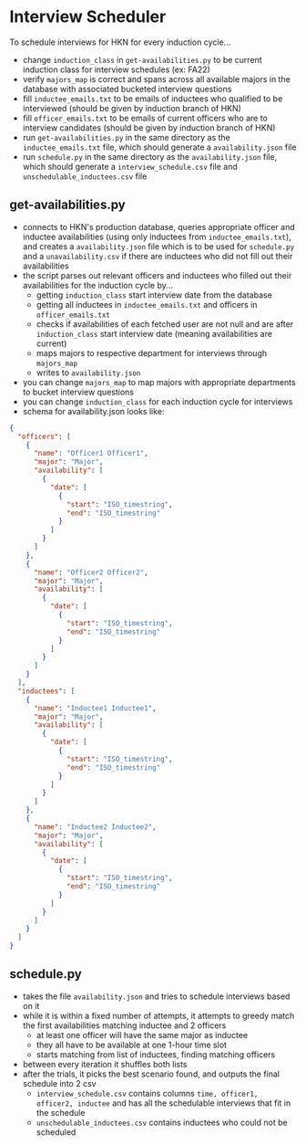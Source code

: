 # Interview Scheduler

To schedule interviews for HKN for every induction cycle...

- change `induction_class` in `get-availabilities.py` to be current induction class for interview schedules (ex: FA22)
- verify `majors_map` is correct and spans across all available majors in the database with associated bucketed interview questions
- fill `inductee_emails.txt` to be emails of inductees who qualified to be interviewed (should be given by induction branch of HKN)
- fill `officer_emails.txt` to be emails of current officers who are to interview candidates (should be given by induction branch of HKN)
- run `get-availabilities.py` in the same directory as the `inductee_emails.txt` file, which should generate a `availability.json` file
- run `schedule.py` in the same directory as the `availability.json` file, which should generate a `interview_schedule.csv` file and `unschedulable_inductees.csv` file



## get-availabilities.py
- connects to HKN's production database, queries appropriate officer and inductee availabilities (using only inductees from `inductee_emails.txt`), and creates a `availability.json` file which is to be used for `schedule.py` and a `unavailability.csv` if there are inductees who did not fill out their availabilities
- the script parses out relevant officers and inductees who filled out their availabilities for the induction cycle by...
    - getting `induction_class` start interview date from the database
    - getting all inductees in `inductee_emails.txt` and officers in `officer_emails.txt`
    - checks if availabilities of each fetched user are not null and are after `induction_class` start interview date (meaning availabilities are current)
    - maps majors to respective department for interviews through `majors_map`
    - writes to `availability.json`
- you can change `majors_map` to map majors with appropriate departments to bucket interview questions
- you can change `induction_class` for each induction cycle for interviews
- schema for availability.json looks like:
``` json
{
  "officers": [
    {
      "name": "Officer1 Officer1",
      "major": "Major",
      "availability": [
        {
          "date": [
            {
              "start": "ISO_timestring",
              "end": "ISO_timestring"
            }
          ]
        }
      ]
    },
    {
      "name": "Officer2 Officer2",
      "major": "Major",
      "availability": [
        {
          "date": [
            {
              "start": "ISO_timestring",
              "end": "ISO_timestring"
            }
          ]
        }
      ]
    }
  ],
  "inductees": [
    {
      "name": "Inductee1 Inductee1",
      "major": "Major",
      "availability": [
        {
          "date": [
            {
              "start": "ISO_timestring",
              "end": "ISO_timestring"
            }
          ]
        }
      ]
    },
    {
      "name": "Inductee2 Inductee2",
      "major": "Major",
      "availability": [
        {
          "date": [
            {
              "start": "ISO_timestring",
              "end": "ISO_timestring"
            }
          ]
        }
      ]
    }
  ]
}
```


    
    
## schedule.py
- takes the file `availability.json` and tries to schedule interviews based on it
- while it is within a fixed number of attempts, it attempts to greedy match the first availabilities matching inductee and 2 officers
    - at least one officer will have the same major as inductee
    - they all have to be available at one 1-hour time slot
    - starts matching from list of inductees, finding matching officers
- between every iteration it shuffles both lists
- after the trials, it picks the best scenario found, and outputs the final schedule into 2 csv
    - `interview_schedule.csv` contains columns `time, officer1, officer2, inductee` and has all the schedulable interviews that fit in the schedule 
    - `unschedulable_inductees.csv` contains inductees who could not be scheduled